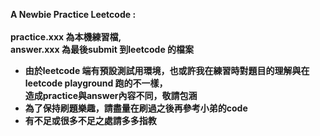 <b>A Newbie Practice Leetcode : <br><br>
practice.xxx 為本機練習檔, <br> 
answer.xxx 為最後submit 到leetcode 的檔案 <br>
* 由於leetcode 端有預設測試用環境，也或許我在練習時對題目的理解與在leetcode playground 跑的不一樣，<br>
  造成practice與answer內容不同，敬請包涵<br>
* 為了保持刷題樂趣，請盡量在刷過之後再參考小弟的code <br>
* 有不足或很多不足之處請多多指教
